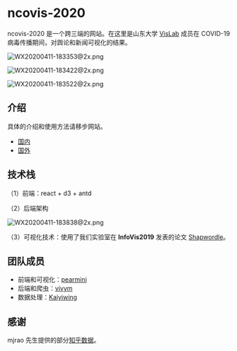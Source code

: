 # ncovis-2020

ncovis-2020 是一个跨三端的网站。在这里是山东大学 [VisLab](https://vislab.wang/) 成员在 COVID-19 病毒传播期间，对舆论和新闻可视化的结果。

![WX20200411-183353@2x.png](https://i.loli.net/2020/04/11/mlZt6UMSCYc8LdN.png)

![WX20200411-183422@2x.png](https://i.loli.net/2020/04/11/pOEktG1PdnLcFNX.png)

![WX20200411-183522@2x.png](https://i.loli.net/2020/04/11/CTnfJ3uxhyQozWl.png)

## 介绍

具体的介绍和使用方法请移步网站。

- [国内](https://pearmini.gitee.io/ncovis-2020/)
- [国外](https://pearmini.github.io/ncovis-2020/)

## 技术栈

（1）前端：react + d3 + antd

（2）后端架构

![WX20200411-183838@2x.png](https://i.loli.net/2020/04/11/CiZsEkoMvTfGDL8.png)

（3）可视化技术：使用了我们实验室在 **InfoVis2019** 发表的论文 [Shapwordle](https://vislab.wang/post/shapewordle:-tailoring-wordles-using-shape-aware-archimedean-spirals)。

## 团队成员

- 前端和可视化：[pearmini](https://github.com/pearmini)
- 后端和爬虫：[vivym](https://github.com/vivym)
- 数据处理：[Kaiyiwing](https://github.com/Kaiyiwing)

## 感谢

mjrao 先生提供的部分[知乎数据](https://github.com/mjrao/hotso)。
